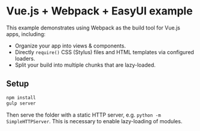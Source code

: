 # Vue.js + Webpack + EasyUI example


This example demonstrates using Webpack as the build tool for Vue.js apps, including:

- Organize your app into views & components.
- Directly `require()` CSS (Stylus) files and HTML templates via configured loaders.
- Split your build into multiple chunks that are lazy-loaded.

## Setup

``` bash
npm install
gulp server
```

Then serve the folder with a static HTTP server, e.g. `python -m SimpleHTTPServer`. This is necessary to enable lazy-loading of modules.